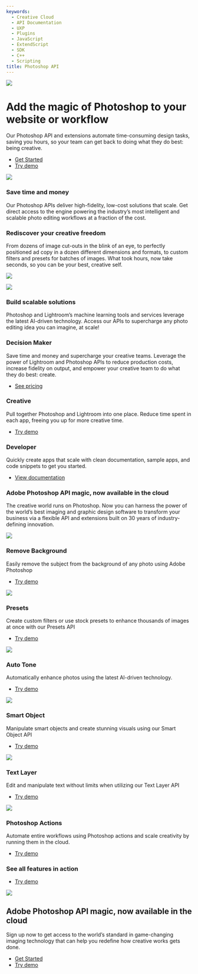 ```yaml
---
keywords:
  - Creative Cloud
  - API Documentation
  - UXP
  - Plugins
  - JavaScript
  - ExtendScript
  - SDK
  - C++
  - Scripting
title: Photoshop API 
---
```

 
<Hero slots="image, heading, text, buttons" variant="fullwidth" background="rgb(12, 50, 63)"/>

![](images/Adobe_io_illustration_banner_3x.png)

# Add the magic of Photoshop to your website or workflow

Our Photoshop API and extensions automate time-consuming design tasks, saving you hours, so your team can get back to doing what they do best: being creative. 

* [Get Started](signup.md?ref=signup)
* [Try demo](demo.md)


<TextBlock slots="image, heading, text" theme="lightest" />

![](images/save-time-and-money.png)

### Save time and money

Our Photoshop APIs deliver high-fidelity, low-cost solutions that scale. Get direct access to the engine powering the industry’s most intelligent and scalable photo editing workflows at a fraction of the cost.


<TextBlock slots="heading, text, image" theme="lightest" />

### Rediscover your creative freedom

From dozens of image cut-outs in the blink of an eye, to perfectly positioned ad copy in a dozen different dimensions and formats, to custom filters and presets for batches of images. What took hours, now take seconds, so you can be your best, creative self.

![](images/creative-freedom.png)


<TextBlock slots="image, heading, text" theme="lightest" />

![](images/scalable-solutions.png)

### Build scalable solutions

Photoshop and Lightroom’s machine learning tools and services leverage the latest AI-driven technology. Access our APIs to supercharge any photo editing idea you can imagine, at scale!



<TextBlock slots="heading, text, buttons" width="33%" theme="lightest" isCentered />

### Decision Maker

Save time and money and supercharge your creative teams. Leverage the power of Lightroom and Photoshop APIs to reduce production costs, increase fidelity on output, and empower your creative team to do what they do best: create.

* [See pricing](pricing.md)



<TextBlock slots="heading, text, buttons" width="33%" theme="lightest" isCentered />

### Creative

Pull together Photoshop and Lightroom into one place. Reduce time spent in each app, freeing you up for more creative time.

* [Try demo](demo.md)



<TextBlock slots="heading, text, buttons" width="33%" theme="lightest" isCentered />

### Developer

Quickly create apps that scale with clean documentation, sample apps, and code snippets to get you started.

* [View documentation](https://www.adobe.com/go/photoshop-api-docs-home)



<TitleBlock slots="heading, text" theme="light" />

### Adobe Photoshop API magic, now available in the cloud

The creative world runs on Photoshop. Now you can harness the power of the world’s best imaging and graphic design software to transform your business via a flexible API and extensions built on 30 years of industry-defining innovation.




<TextBlock slots="image, heading, text, buttons" width="33%" theme="light" isCentered />

![](images/image-cutout.png)

### Remove Background

Easily remove the subject from the background of any photo using Adobe Photoshop

* [Try demo](demo.md?ref=imagecutout)



<TextBlock slots="image, heading, text, buttons" width="33%" theme="light" isCentered />

![](images/presets.png)

### Presets

Create custom filters or use stock presets to enhance thousands of images at once with our Presets API

* [Try demo](demo.md?ref=preset)



<TextBlock slots="image, heading, text, buttons" width="33%" theme="light" isCentered />

![](images/auto-tone.png)

### Auto Tone

Automatically enhance photos using the latest AI-driven technology.

* [Try demo](demo.md?ref=autotone)



<TextBlock slots="image, heading, text, buttons" width="33%" theme="light" isCentered />

![](images/smart-object.png)

### Smart Object

Manipulate smart objects and create stunning visuals using our Smart Object API

* [Try demo](demo.md?ref=smartobject)




<TextBlock slots="image, heading, text, buttons" width="33%" theme="light" isCentered />

![](images/text-layer.png)

### Text Layer

Edit and manipulate text without limits when utilizing our Text Layer API

* [Try demo](demo.md?ref=textlayer)



<TextBlock slots="image, heading, text, buttons" width="33%" theme="light" isCentered />

![](images/ps-actions.png)

### Photoshop Actions

Automate entire workflows using Photoshop actions and scale creativity by running them in the cloud.

* [Try demo](demo.md?ref=psactions)



<TextBlock slots="heading, buttons" theme="light" isCentered />

### See all features in action

* [Try demo](demo.md?ref=home)




<SummaryBlock slots="image, heading, text, buttons" background="rgb(12, 50, 63)" />

![](images/Adobe_io_illustration_banner_3x.png)

## Adobe Photoshop API magic, now available in the cloud 

Sign up now to get access to the world’s standard in game-changing imaging technology that can help you redefine how creative works gets done.

* [Get Started](signup.md?ref=signup)
* [Try demo](demo.md)
